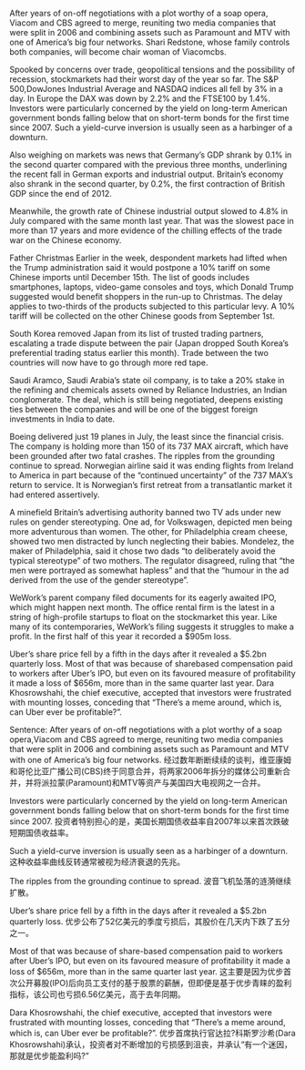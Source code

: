 After years of on-off negotiations with a plot worthy of a soap opera, Viacom and CBS agreed to merge, reuniting two media companies that were split in 2006 and combining assets such as Paramount and MTV with one of America’s big four networks. Shari Redstone, whose family controls both companies, will become chair woman of  Viacomcbs.

Spooked by concerns over trade, geopolitical tensions and the possibility of recession, stockmarkets had their worst day of the year so far. The S&P 500,DowJones Industrial Average and NASDAQ indices all fell by 3% in a day. In Europe the DAX was down by 2.2% and the FTSE100 by 1.4%. Investors were particularly concerned by the yield on long-term American government bonds falling below that on short-term bonds for the first time since 2007. Such a yield-curve inversion is usually seen as a harbinger of a downturn.

Also weighing on markets was news that Germany’s GDP shrank by 0.1% in the second quarter compared with the previous three months, underlining the recent fall in German exports and industrial output. Britain’s economy also shrank in the second quarter, by 0.2%, the first contraction of British GDP since the end of 2012.

Meanwhile, the growth rate of Chinese industrial output slowed to 4.8% in July compared with the same month last year. That was the slowest pace in more than 17 years and more evidence of the chilling effects of the trade war on the Chinese economy.

Father Christmas
Earlier in the week, despondent markets had lifted when the Trump administration said it would postpone a 10% tariff on some Chinese imports until December 15th. The list of goods includes smartphones, laptops, video-game consoles and toys, which Donald Trump suggested would benefit shoppers in the run-up to Christmas. The delay applies to two-thirds of the products subjected to this particular levy. A 10% tariff will be collected on the other Chinese goods from September 1st.

South Korea removed Japan from its list of trusted trading partners, escalating a trade dispute between the pair (Japan dropped South Korea’s preferential trading status earlier this month). Trade between the two countries will now have to go through more red tape.

Saudi Aramco, Saudi Arabia’s state oil company, is to take a 20% stake in the refining and chemicals assets owned by Reliance Industries, an Indian conglomerate. The deal, which is still being negotiated, deepens existing ties between the companies and will be one of the biggest foreign investments in India to date.

Boeing delivered just 19 planes in July, the least since the financial crisis. The company is holding more than 150 of its 737 MAX aircraft, which have been grounded after two fatal crashes. The ripples from the grounding continue to spread. Norwegian airline said it was ending flights from Ireland to America in part because of the “continued uncertainty” of the 737 MAX’s return to service. It is Norwegian’s first retreat from a transatlantic market it had entered assertively.

A minefield
Britain’s advertising authority banned two TV ads under new rules on gender stereotyping. One ad, for Volkswagen, depicted men being more adventurous than women. The other, for Philadelphia cream cheese, showed two men distracted by lunch neglecting their babies. Mondelez, the maker of Philadelphia, said it chose two dads “to deliberately avoid the typical stereotype” of two mothers. The regulator disagreed, ruling that “the men were portrayed as somewhat hapless” and that the “humour in the ad derived from the use of the gender stereotype”.

WeWork’s parent company filed documents for its eagerly awaited IPO, which might happen next month. The office rental firm is the latest in a string of high-profile startups to float on the stockmarket this year. Like many of its contemporaries, WeWork’s filing suggests it struggles to make a profit. In the first half of this year it recorded a $905m loss.

Uber’s share price fell by a fifth in the days after it revealed a $5.2bn quarterly loss. Most of that was because of sharebased compensation paid to workers after Uber’s IPO, but even on its favoured measure of profitability it made a loss of $656m, more than in the same quarter last year. Dara Khosrowshahi, the chief executive, accepted that investors were frustrated with mounting losses, conceding that “There’s a meme around, which is, can Uber ever be profitable?”.

Sentence:
After years of on-off negotiations with a plot worthy of a soap opera,Viacom and CBS agreed to merge, reuniting two media companies that were split in 2006 and combining assets such as Paramount and MTV with one of America’s big four networks.
经过数年断断续续的谈判，维亚康姆和哥伦比亚广播公司(CBS)终于同意合并，将两家2006年拆分的媒体公司重新合并，并将派拉蒙(Paramount)和MTV等资产与美国四大电视网之一合并。

Investors were particularly concerned by the yield on long-term American government bonds falling below that on short-term bonds for the first time since 2007.
投资者特别担心的是，美国长期国债收益率自2007年以来首次跌破短期国债收益率。

Such a yield-curve inversion is usually seen as a harbinger of a downturn.
这种收益率曲线反转通常被视为经济衰退的先兆。

The ripples from the grounding continue to spread.
波音飞机坠落的涟漪继续扩散。

Uber’s share price fell by a fifth in the days after it revealed a $5.2bn quarterly loss.
优步公布了52亿美元的季度亏损后，其股价在几天内下跌了五分之一。

Most of that was because of share-based compensation paid to workers after Uber’s IPO, but even on its favoured measure of profitability it made a loss of $656m, more than in the same quarter last year.
这主要是因为优步首次公开募股(IPO)后向员工支付的基于股票的薪酬，但即便是基于优步青睐的盈利指标，该公司也亏损6.56亿美元，高于去年同期。

Dara Khosrowshahi, the chief executive, accepted that investors were frustrated with mounting losses, conceding that “There’s a meme around, which is, can Uber ever be profitable?”.
优步首席执行官达拉?科斯罗沙希(Dara Khosrowshahi)承认，投资者对不断增加的亏损感到沮丧，并承认“有一个迷因，那就是优步能盈利吗?”